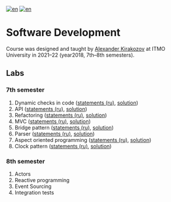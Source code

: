 [![en](https://img.shields.io/badge/lang-en-red.svg)](README.md) [![en](https://img.shields.io/badge/lang-ru-blue.svg)](README.ru.md)

# Software Development

Course was designed and taught by [Alexander Kirakozov](https://github.com/akirakozov) at ITMO University in 2021–22 (year2018, 7th–8th semesters).

## Labs

### 7th semester

1. Dynamic checks in code ([statements (ru)](lab01-lru/README.md), [solution](lab01-lru))
2. API ([statements (ru)](lab02-api/README.md), [solution](lab02-api))
3. Refactoring ([statements (ru)](lab03-refactoring/README.md), [solution](lab03-refactoring))
4. MVC ([statements (ru)](lab04-mvc/README.md), [solution](lab04-mvc))
5. Bridge pattern ([statements (ru)](lab05-bridge/README.md), [solution](lab05-bridge))
6. Parser ([statements (ru)](lab06-parser/README.md), [solution](lab06-parser))
7. Aspect oriented programming ([statements (ru)](lab07-aspect/README.md), [solution](lab07-aspect))
8. Clock pattern ([statements (ru)](lab08-clock/README.md), [solution](lab08-clock))

### 8th semester

1. Actors
2. Reactive programming
3. Event Sourcing
4. Integration tests
